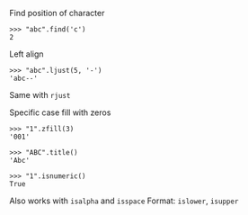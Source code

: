 Find position of character
```
>>> "abc".find('c')
2
```

Left align
```
>>> "abc".ljust(5, '-')
'abc--'
```
Same with `rjust`

Specific case fill with zeros
```
>>> "1".zfill(3)
'001'
```

```
>>> "ABC".title()
'Abc'
```

```
>>> "1".isnumeric()
True
```

Also works with `isalpha` and `isspace`
Format: `islower`, `isupper`
